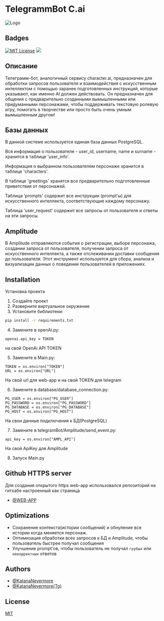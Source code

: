 # TelegrammBot C.ai

![Logo](https://www.mlyearning.org/wp-content/uploads/2023/05/Character.AI-Review.jpg)


## Badges

[![MIT License](https://img.shields.io/badge/License-MIT-green.svg)](https://choosealicense.com/licenses/mit/)
<a href="https://codeclimate.com/github/NevermoreKatana/TelegrammBot/maintainability"><img src="https://api.codeclimate.com/v1/badges/a18bbde6ceb83d476c9c/maintainability" /></a>


## Описание
Телеграмм-бот, аналогичный сервису character.ai, предназначен для обработки запросов пользователя и взаимодействия с искусственным интеллектом с помощью заранее подготовленных инструкций, которые указывают, как именно AI должен действовать. Он предназначен для общения с предварительно созданными вымышленными или придуманными персонажами, чтобы поддерживать текстовую ролевую игру, помогать в творчестве или просто быть очень умным вымышленным другом!


## Базы данных
В данной системе используется единая база данных PostgreSQL.

Вся информация о пользователе - user_id, username, name и surname - хранится в таблице 'user_info'.

Информация о выбранном пользователем персонаже хранится в таблице 'characters'.

В таблице 'greetings' хранятся все предварительно подготовленные приветствия от персонажей.

Таблица 'prompts' содержит все инструкции (prompt'ы) для искусственного интеллекта, соответствующие каждому персонажу.

Таблица 'user_request' содержит все запросы от пользователя и ответы на эти запросы.

## Amplitude
В Amplitude отправляются события о регистрации, выборе персонажа, создании запроса от пользователя, получении запроса от искусственного интеллекта, а также отслеживании доставки сообщения до пользователя. Этот инструмент используется для сбора, анализа и визуализации данных о поведении пользователей в приложениях.

## Installation
Установка проекта
1. Создайте проект
2. Разверните виртуальное окружение
3. Установите библиотеки:
```bash
pip install -r requirements.txt
```
 4. Замените в openAi.py:
```
openai.api_key = TOKEN 
```
на свой OpenAi API TOKEN

 5. Замените в Main.py:
 ```
TOKEN = os.environ["TOKEN"]
URL = os.environ["URL"]
 ```
 На свой url для web-app и на свой TOKEN для telegram

 6. Замените в database/database_connection.py:
 ```
PG_USER = os.environ["PG_USER"]
PG_PASSWORD = os.environ["PG_PASSWORD"]
PG_DATABASE = os.environ["PG_DATABASE"]
PG_HOST = os.environ["PG_HOST"]
 ```
 На свои данные подключения к БД(PostgreSQL)

 7. Замените в telegramBot/Amplitude/send_event.py:
 ```
 api_key = os.environ["AMPL_API"]
 ```
 На свой ApiKey для Amplitude

8. Запуск Main.py

## Github HTTPS server
Для создания открытого https web-app использовался репозиторий на гитхабе настроенный как страница
- [@WEB-APP](https://github.com/NevermoreKatana/web-app)


## Optimizations

- Сохранение контекста(истории сообщений) и обнуление все истории когда меняется персонаж.
- Оптимизация обработки всех запросов к БД и Amplitude, чтобы пользователь быстрее получал сообщения
- Улучшение prompt'ов, чтобы пользователь не получал `грубых` или `некорректных` ответов


## Authors

- [@KatanaNevermore](https://github.com/NevermoreKatana)
- [@KatanaNevermore(Tg)](https://t.me/nevermorekatana)

## License

[MIT](https://github.com/NevermoreKatana/TelegrammBot/blob/main/LICENSE)

